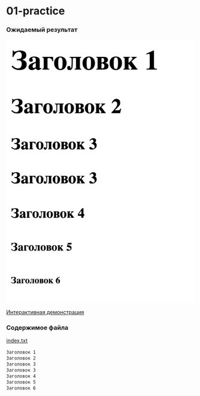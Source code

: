 # 01-practice

### Ожидаемый результат
![](./index.png)

[Интерактивная демонстрация](https://iksergey.github.io/html-handbook/release/01-practice)

### Содержимое файла
[index.txt](./index.txt)

```
Заголовок 1
Заголовок 2
Заголовок 3
Заголовок 3
Заголовок 4
Заголовок 5
Заголовок 6
```

